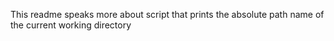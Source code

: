 This readme speaks more about script that prints the absolute path name of the current working directory
